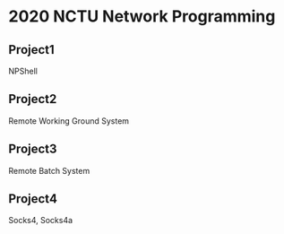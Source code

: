 # 2020 NCTU Network Programming

## Project1 
NPShell

## Project2
Remote Working Ground System

## Project3
Remote Batch System

## Project4 
Socks4, Socks4a
